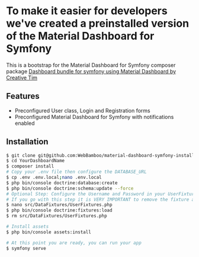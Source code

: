 # To make it easier for developers we've created a preinstalled version of the Material Dashboard for Symfony
This is a bootstrap for the Material Dashboard for Symfony composer package
[Dashboard bundle for symfony using Material Dashboard by Creative Tim][Mdfs]
## Features
- Preconfigured User class, Login and Registration forms
- Preconfigured Material Dashboard for Symfony with notifications enabled
## Installation
```sh
$ git clone git@github.com:WebBamboo/material-dashboard-symfony-installed.git YourDashboardName
$ cd YourDashboardName
$ composer install
# Copy your .env file then configure the DATABASE_URL
$ cp .env .env.local;nano .env.local
$ php bin/console doctrine:database:create
$ php bin/console doctrine:schema:update --force
# Optional Step: Configure the Username and Password in your UserFixture in order to create a user with ROLE_SUPER_ADMIN
# If you go with this step it is VERY IMPORTANT to remove the fixture after loading you don't want your plain-text password sticking around
$ nano src/DataFixtures/UserFixtures.php
$ php bin/console doctrine:fixtures:load
$ rm src/DataFixtures/UserFixtures.php

# Install assets
$ php bin/console assets:install

# At this point you are ready, you can run your app
$ symfony serve
```


[//]: #
   [Mdfs]: <https://github.com/WebBamboo/material-dashboard-symfony>

